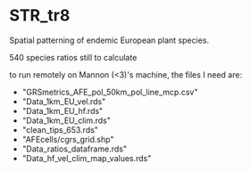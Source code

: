 # STR_tr8
Spatial patterning of endemic European plant species.

540 species ratios still to calculate

to run remotely on Mannon (<3)'s machine, the files I need are:

- "GRSmetrics_AFE_pol_50km_pol_line_mcp.csv"
- "Data_1km_EU_vel.rds"
- "Data_1km_EU_hf.rds"
- "Data_1km_EU_clim.rds"
- "clean_tips_653.rds"
- "AFEcells/cgrs_grid.shp"
- "Data_ratios_dataframe.rds"
- "Data_hf_vel_clim_map_values.rds"

